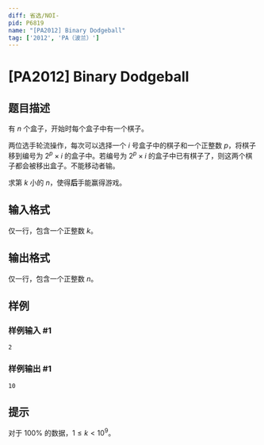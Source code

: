 ```yaml
---
diff: 省选/NOI-
pid: P6819
name: "[PA2012] Binary Dodgeball"
tag: ['2012', 'PA（波兰）']
---
```

# [PA2012] Binary Dodgeball
## 题目描述

有 $n$ 个盒子，开始时每个盒子中有一个棋子。


两位选手轮流操作，每次可以选择一个 $i$ 号盒子中的棋子和一个正整数 $p$，将棋子移到编号为 $2^p\times i$ 的盒子中。若编号为 $2^p\times i$ 的盒子中已有棋子了，则这两个棋子都会被移出盒子。不能移动者输。

求第 $k$ 小的 $n$，使得**后**手能赢得游戏。
## 输入格式

仅一行，包含一个正整数 $k$。
## 输出格式

仅一行，包含一个正整数 $n$。
## 样例

### 样例输入 #1
```
2
```
### 样例输出 #1
```
10
```
## 提示

对于 $100\%$ 的数据，$1\le k<10^9$。
